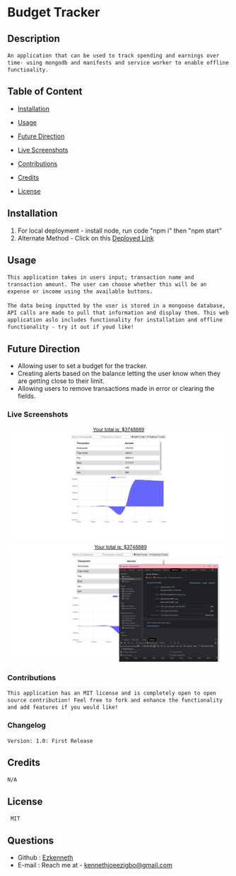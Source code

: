 # Budget Tracker
      

## Description
    An application that can be used to track spending and earnings over time- using mongodb and manifests and service worker to enable offline functioality. 

## Table of Content
   
* [Installation](#installation)
     
* [Usage](#usage)

* [Future Direction](#Future-Direction)

* [Live Screenshots](#Live-Screenshots)

* [Contributions](#Contributions)
       
* [Credits](#credits)
    
* [License](#license)
     
  

    
  
## Installation
1.  For local deployment - install node, run code "npm i" then "npm start" 
2.  Alternate Method - Click on this [Deployed Link](https://obscure-spire-11105.herokuapp.com/)
  
## Usage
    This application takes in users input; transaction name and transaction amount. The user can choose whether this will be an expense or income using the available buttons. 

    The data being inputted by the user is stored in a mongoose database, API calls are made to pull that information and display them. This web application aslo includes functionality for installation and offline functionality - try it out if youd like! 

## Future Direction
* Allowing user to set a budget for the tracker.
* Creating alerts based on the balance letting the user know when they are getting close to their limit.
* Allowing users to remove transactions made in error or clearing the fields.

### Live Screenshots

![Live Budget application with text "Your total is (space for total)" and a transaction list with amounts, and a graph showing total over time](public/screenshots/Capture.PNG)
![Live Notes application running in offline mode"](public/screenshots/Capture1.PNG)

### Contributions 

    This application has an MIT license and is completely open to open source contribution! Feel free to fork and enhance the functionality and add features if you would like! 

### Changelog
    Version: 1.0: First Release 
    
## Credits
    N/A
    
## License
     MIT
      
    
## Questions
* Github : [Ezkenneth](github.com/Ezkenneth)
* E-mail : Reach me at - kennethjoeezigbo@gmail.com